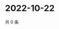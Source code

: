# 2022-10-22

共 0 条

<!-- BEGIN WEIBO -->
<!-- 最后更新时间 Sat Oct 22 2022 20:34:57 GMT+0800 (China Standard Time) -->

<!-- END WEIBO -->
